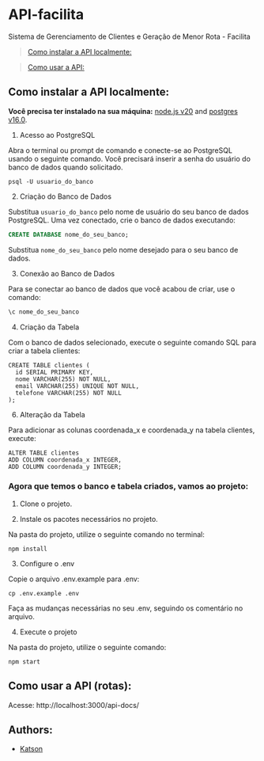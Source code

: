# API-facilita
Sistema de Gerenciamento de Clientes e Geração de Menor Rota - Facilita

> [Como instalar a API localmente:](#dev)

> [Como usar a API:](#routes)

<a name="dev"></a>
## Como instalar a API localmente:

**Você precisa ter instalado na sua máquina:**  [node.js v20](https://nodejs.org/en/download/) and [postgres v16.0](https://www.postgresql.org/download/).

1. Acesso ao PostgreSQL
   
Abra o terminal ou prompt de comando e conecte-se ao PostgreSQL usando o seguinte comando. Você precisará inserir a senha do usuário do banco de dados quando solicitado.

```
psql -U usuario_do_banco
```

2. Criação do Banco de Dados
   
Substitua `usuario_do_banco` pelo nome de usuário do seu banco de dados PostgreSQL.
Uma vez conectado, crie o banco de dados executando:
```sql
CREATE DATABASE nome_do_seu_banco;
```
Substitua `nome_do_seu_banco` pelo nome desejado para o seu banco de dados.

3. Conexão ao Banco de Dados
   
Para se conectar ao banco de dados que você acabou de criar, use o comando:
```bash
\c nome_do_seu_banco
```
4. Criação da Tabela
   
Com o banco de dados selecionado, execute o seguinte comando SQL para criar a tabela clientes:
```
CREATE TABLE clientes (
  id SERIAL PRIMARY KEY,
  nome VARCHAR(255) NOT NULL,
  email VARCHAR(255) UNIQUE NOT NULL,
  telefone VARCHAR(255) NOT NULL
);
```
6. Alteração da Tabela
   
Para adicionar as colunas coordenada_x e coordenada_y na tabela clientes, execute:
```
ALTER TABLE clientes
ADD COLUMN coordenada_x INTEGER,
ADD COLUMN coordenada_y INTEGER;
```

### Agora que temos o banco e tabela criados, vamos ao projeto:

1. Clone o projeto.

2. Instale os pacotes necessários no projeto.
    
Na pasta do projeto, utilize o seguinte comando no terminal:

  ```
npm install
  ```

3. Configure o .env
   
Copie o arquivo .env.example para .env:
  ```
cp .env.example .env
  ```
Faça as mudanças necessárias no seu .env, seguindo os comentário no arquivo.

4. Execute o projeto
   
Na pasta do projeto, utilize o seguinte comando:
  ```
npm start
  ```

<a name="routes"></a>
## Como usar a API (rotas):

Acesse: http://localhost:3000/api-docs/


## Authors:
- [Katson](https://github.com/katson1)
